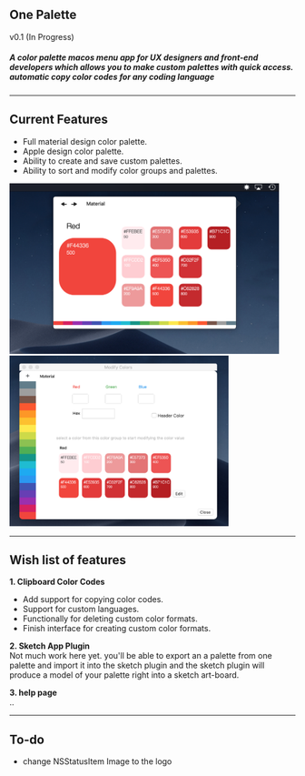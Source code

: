 ## One Palette 
v0.1 (In Progress)

##### A color palette macos menu app for UX designers and front-end developers which allows you to make custom palettes with quick access. automatic copy color codes for any coding language

---
## Current Features
* Full material design color palette.
* Apple design color palette.
* Ability to create and save custom palettes.
* Ability to sort and modify color groups and palettes.

<img height = "300" src = "https://github.com/JoeManto/OnePalette/blob/master/MDRes/menuView.png"/>
<img height = "300" src = "https://github.com/JoeManto/OnePalette/blob/master/MDRes/editColorsview.png"/>

---
## Wish list of features 
**1. Clipboard Color Codes**
<br>
* Add support for copying color codes.
* Support for custom languages. 
* Functionally for deleting custom color formats. 
* Finish interface for creating custom color formats.

**2. Sketch App Plugin**
<br>
Not much work here yet.
you'll be able to export an a palette from one palette and import it into the sketch plugin and the sketch plugin will produce a model of your palette right into a sketch art-board. 

**3. help page**
<br>
..

---
## To-do
* change NSStatusItem Image to the logo
